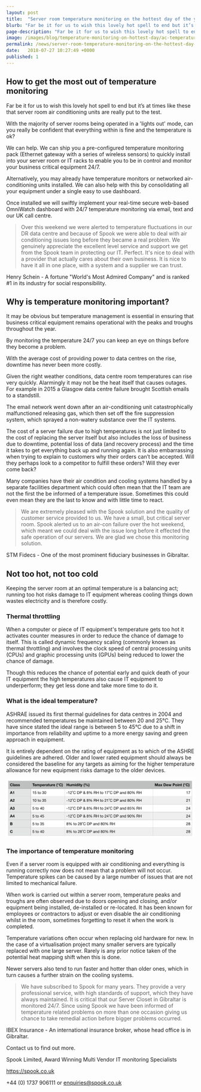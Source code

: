 ```yaml
---
layout: post
title:  "Server room temperature monitoring on the hottest day of the year"
blurb: "Far be it for us to wish this lovely hot spell to end but it’s at times like these that server room air conditioning units are really put to the test."
page-description: "Far be it for us to wish this lovely hot spell to end but it’s at times like these that server room air conditioning units are really put to the test."
image: /images/blog/temperature-monitoring-on-hottest-day/ac-temperature-monitoring.jpeg
permalink: /news/server-room-temperature-monitoring-on-the-hottest-day-of-the-year/
date:   2018-07-27 10:27:49 +0000
published: 1
---
```


## How to get the most out of temperature monitoring

Far be it for us to wish this lovely hot spell to end but it’s at times like these that server room air conditioning units are really put to the test.

With the majority of server rooms being operated in a 'lights out' mode, can you really be confident that everything within is fine and the temperature is ok?

We can help. We can ship you a pre-configured temperature monitoring pack (Ethernet gateway with a series of wireless sensors) to quickly install into your server room or IT racks to enable you to be in control and monitor your business critical equipment 24/7.

Alternatively, you may already have temperature monitors or networked air-conditioning units installed. We can also help with this by consolidating all your equipment under a single easy to use dashboard.

Once installed we will swiftly implement your real-time secure web-based OmniWatch dashboard with 24/7 temperature monitoring via email, text and our UK call centre.

>Over this weekend we were alerted to temperature fluctuations in our DR data centre and because of Spook we were able to deal with air conditioning issues long before they became a real problem. We genuinely appreciate the excellent level service and support we get from the Spook team in protecting our IT. Perfect. It's nice to deal with a provider that actually cares about their own business. It is nice to have it all in one place, with a system and a supplier we can trust.

Henry Schein - A fortune "World's Most Admired Company" and is ranked #1 in its industry for social responsibility.

## Why is temperature monitoring important?
It may be obvious but temperature management is essential in ensuring that business critical equipment remains operational with the peaks and troughs throughout the year.

By monitoring the temperature 24/7 you can keep an eye on things before they become a problem.

With the average cost of providing power to data centres on the rise, downtime has never been more costly.

Given the right weather conditions, data centre room temperatures can rise very quickly. Alarmingly it may not be the heat itself that causes outages. For example in 2015 a Glasgow data centre failure brought Scottish emails to a standstill.

The email network went down after an air-conditioning unit catastrophically malfunctioned releasing gas, which then set off the fire suppression system, which sprayed a non-watery substance over the IT systems.

The cost of a server failure due to high temperatures is not just limited to the cost of replacing the server itself but also includes the loss of business due to downtime, potential loss of data (and recovery process) and the time it takes to get everything back up and running again. It is also embarrassing when trying to explain to customers why their orders can’t be accepted. Will they perhaps look to a competitor to fulfill these orders? Will they ever come back?

Many companies have their air condition and cooling systems handled by a separate facilities department which could often mean that the IT team are not the first the be informed of a temperature issue. Sometimes this could even mean they are the last to know and with little time to react.

> We are extremely pleased with the Spook solution and the quality of customer service provided to us. We have a small, but critical server room. Spook alerted us to an air-con failure over the hot weekend, which meant we could deal with the issue long before it effected the safe operation of our servers. We are glad we chose this monitoring solution.

STM Fidecs - One of the most prominent fiduciary businesses in Gibraltar.

## Not too hot, not too cold

Keeping the server room at an optimal temperature is a balancing act; running too hot risks damage to IT equipment whereas cooling things down wastes electricity and is therefore costly.

### Thermal throttling

When a computer or piece of IT equipment's temperature gets too hot it activates counter measures in order to reduce the chance of damage to itself. This is called dynamic frequency scaling (commonly known as thermal throttling) and involves the clock speed of central processing units (CPUs) and graphic processing units (GPUs) being reduced to lower the chance of damage.

Though this reduces the chance of potential early and quick death of your IT equipment the high temperatures also cause IT equipment to underperform; they get less done and take more time to do it.

### What is the ideal temperature?

ASHRAE issued its first thermal guidelines for data centres in 2004 and recommended temperatures be maintained between 20 and 25°C. They have since stated the ideal range is between 5 to 45°C due to a shift in importance from reliability and uptime to a more energy saving and green approach in equipment. 

It is entirely dependent on the rating of equipment as to which of the ASHRE guidelines are adhered.  Older and lower rated equipment should always be considered the baseline for any targets as aiming for the higher temperature allowance for new equipment risks damage to the older devices.

![Server room temperature monitoring](/images/blog/temperature-monitoring-on-hottest-day/server-room-temperature-guidelines.png)

### The importance of temperature monitoring
Even if a server room is equipped with air conditioning and everything is running correctly now does not mean that a problem will not occur. Temperature spikes can be caused by a large number of issues that are not limited to mechanical failure.

When work is carried out within a server room, temperature peaks and troughs are often observed due to doors opening and closing, and/or equipment being installed, de-installed or re-located. It has been known for employees or contractors to adjust or even disable the air conditioning whilst in the room, sometimes forgetting to reset it when the work is completed.

Temperature variations often occur when replacing old hardware for new.  In the case of a virtualisation project many smaller servers are typically replaced with one large server.  Rarely is any prior notice taken of the potential heat mapping shift when this is done.

Newer servers also tend to run faster and hotter than older ones, which in turn causes a further strain on the cooling systems.

>We have subscribed to Spook for many years. They provide a very professional service, with high standards of support, which they have always maintained. It is critical that our Server Closet in Gibraltar is monitored 24/7. Since using Spook we have been informed of temperature related problems on more than one occasion giving us chance to take remedial action before bigger problems occurred.

IBEX Insurance - An international insurance broker, whose head office is in Gibraltar.

Contact us to find out more.

Spook Limited, Award Winning Multi Vendor IT monitoring Specialists

https://spook.co.uk

+44 (0) 1737 906111 or enquiries@spook.co.uk
